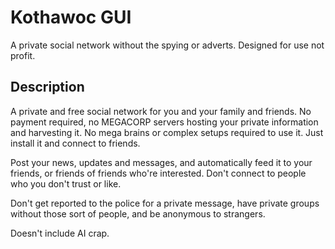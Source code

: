 # Kothawoc GUI

A private social network without the spying or adverts. Designed for use not profit.

## Description

A private and free social network for you and your family and friends. No payment required, no MEGACORP servers hosting your private information and harvesting it. No mega brains or complex setups required to use it. Just install it and connect to friends.

Post your news, updates and messages, and automatically feed it to your friends, or friends of friends who're interested. Don't connect to people who you don't trust or like.

Don't get reported to the police for a private message, have private groups without those sort of people, and be anonymous to strangers.

Doesn't include AI crap.


